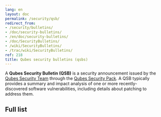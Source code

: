 ```yaml
---
lang: en
layout: doc
permalink: /security/qsb/
redirect_from:
- /security/bulletins/
- /doc/security-bulletins/
- /en/doc/security-bulletins/
- /doc/SecurityBulletins/
- /wiki/SecurityBulletins/
- /trac/wiki/SecurityBulletins/
ref: 218
title: Qubes security bulletins (qsbs)
---
```


A **Qubes Security Bulletin (QSB)** is a security announcement issued by the
[Qubes Security Team](/security/#qubes-security-team) through the [Qubes
Security Pack](/security/pack/). A QSB typically provides a summary and impact
analysis of one or more recently-discovered software vulnerabilities, including
details about patching to address them.

## Full list
